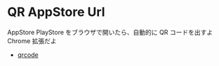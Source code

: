 # QR AppStore Url

AppStore PlayStore をブラウザで開いたら、自動的に QR コードを出すよ Chrome 拡張だよ

- [qrcode](https://davidshimjs.github.io/qrcodejs/)
